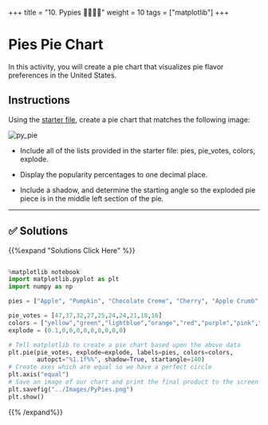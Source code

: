 +++
title = "10. Pypies  👩‍🎓👨‍🎓"
weight = 10
tags = ["matplotlib"] 
+++

# Pies Pie Chart

In this activity, you will create a pie chart that visualizes pie flavor preferences in the United States.

## Instructions

Using the [starter file](Unsolved/py_pie.ipynb), create a pie chart that matches the following image:

![py_pie](../images/PyPies.png)

* Include all of the lists provided in the starter file: pies, pie_votes, colors, explode.

* Display the popularity percentages to one decimal place.

* Include a shadow, and determine the starting angle so the exploded pie piece is in the middle left section of the pie.

---


## ✅ Solutions
{{%expand "Solutions Click Here" %}}
```python

%matplotlib notebook
import matplotlib.pyplot as plt
import numpy as np

pies = ["Apple", "Pumpkin", "Chocolate Creme", "Cherry", "Apple Crumb", "Pecan", "Lemon Meringue", "Blueberry", "Key Lime", "Peach"]

pie_votes = [47,37,32,27,25,24,24,21,18,16]
colors = ["yellow","green","lightblue","orange","red","purple","pink","yellowgreen","lightskyblue","lightcoral"]
explode = (0.1,0,0,0,0,0,0,0,0,0)

# Tell matplotlib to create a pie chart based upon the above data
plt.pie(pie_votes, explode=explode, labels=pies, colors=colors,
        autopct="%1.1f%%", shadow=True, startangle=140)
# Create axes which are equal so we have a perfect circle
plt.axis("equal")
# Save an image of our chart and print the final product to the screen
plt.savefig("../Images/PyPies.png")
plt.show()

```
{{% /expand%}}